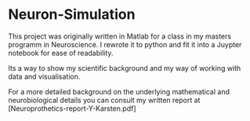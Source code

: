 # Neuron-Simulation

This project was originally written in Matlab for a class in my masters programm in Neuroscience.
I rewrote it to python and fit it into a Juypter notebook for ease of readability.

Its a way to show my scientific background and my way of working with data and visualisation.

For a more detailed background on the underlying mathematical and neurobiological details you can consult my written report at [Neuroprothetics-report-Y-Karsten.pdf]
